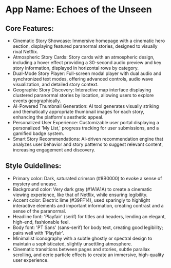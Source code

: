 # **App Name**: Echoes of the Unseen

## Core Features:

- Cinematic Story Showcase: Immersive homepage with a cinematic hero section, displaying featured paranormal stories, designed to visually rival Netflix.
- Atmospheric Story Cards: Story cards with an atmospheric design, including a hover effect providing a 30-second audio preview and key story information, displayed in horizontal rows by category.
- Dual-Mode Story Player: Full-screen modal player with dual audio and synchronized text modes, offering advanced controls, audio wave visualization, and detailed story context.
- Geographic Story Discovery: Interactive map interface displaying clustered paranormal stories by location, allowing users to explore events geographically.
- AI-Powered Thumbnail Generation: AI tool generates visually striking and thematically appropriate thumbnail images for each story, enhancing the platform's aesthetic appeal.
- Personalized User Experience: Customizable user portal displaying a personalized 'My List,' progress tracking for user submissions, and a gamified badge system.
- Smart Story Recommendations: AI-driven recommendation engine that analyzes user behavior and story patterns to suggest relevant content, increasing engagement and discovery.

## Style Guidelines:

- Primary color: Dark, saturated crimson (#8B0000) to evoke a sense of mystery and unease.
- Background color: Very dark gray (#1A1A1A) to create a cinematic viewing experience, like that of Netflix, while ensuring legibility.
- Accent color: Electric lime (#39FF14), used sparingly to highlight interactive elements and important information, creating contrast and a sense of the paranormal.
- Headline font: 'Playfair' (serif) for titles and headers, lending an elegant, high-end, fashionable feel.
- Body font: 'PT Sans' (sans-serif) for body text, creating good legibility; pairs well with 'Playfair'.
- Minimalist iconography with a subtle ghostly or spectral design to maintain a sophisticated, slightly unsettling atmosphere.
- Cinematic transitions between pages and stories, subtle parallax scrolling, and eerie particle effects to create an immersive, high-quality user experience.